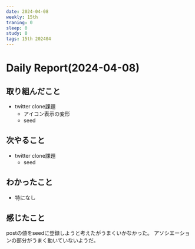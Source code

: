 ```yaml
---
date: 2024-04-08
weekly: 15th
traning: 0
sleep: 0
study: 0
tags: 15th 202404 
---
```

# Daily Report(2024-04-08)
## 取り組んだこと
- twitter clone課題
	- アイコン表示の変形
	- seed
## 次やること
- twitter clone課題
	- seed
## わかったこと
- 特になし
## 感じたこと
postの値をseedに登録しようと考えたがうまくいかなかった。
アソシエーションの部分がうまく動いていないようだ。
